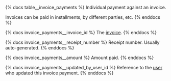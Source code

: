 {% docs table__invoice_payments %}
Individual payment against an invoice.

Invoices can be paid in installments, by different parties, etc.
{% enddocs %}

{% docs invoice_payments__invoice_id %}
The [invoice](#!/source/source.tamanu.tamanu.invoices).
{% enddocs %}

{% docs invoice_payments__receipt_number %}
Receipt number. Usually auto-generated.
{% enddocs %}

{% docs invoice_payments__amount %}
Amount paid.
{% enddocs %}

{% docs invoice_payments__updated_by_user_id %}
Reference to the [user](#!/source/source.tamanu.tamanu.users) who updated this invoice payment.
{% enddocs %}
